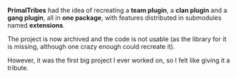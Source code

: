 **PrimalTribes** had the idea of recreating a **team plugin**, a **clan plugin** and a **gang plugin**,
all in **one package**, with features distributed in submodules named **extensions**.

The project is now archived and the code is not usable (as the library for it is missing,
although one crazy enough could recreate it).

However, it was the first big project I ever worked on, so I felt like giving it a tribute.
